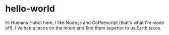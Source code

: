 hello-world
===============

Hi Humans
Hubot here, I like Node.js and Coffeescript (that's what I'm made of!).
I've had a tacos on the moon and find them superior to us Earth tacos.
